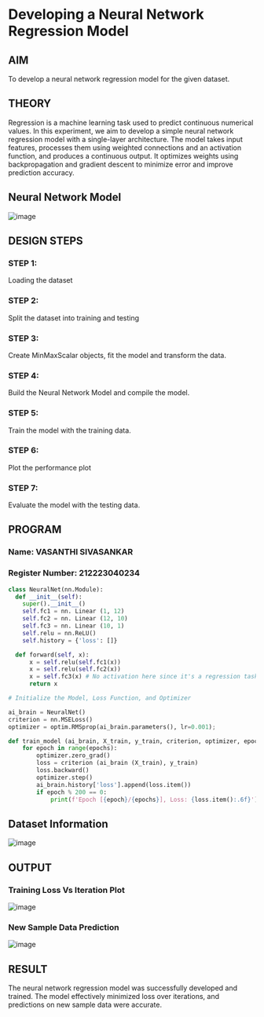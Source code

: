 # Developing a Neural Network Regression Model

## AIM

To develop a neural network regression model for the given dataset.

## THEORY

Regression is a machine learning task used to predict continuous numerical values. In this experiment, we aim to develop a simple neural network regression model with a single-layer architecture. The model takes input features, processes them using weighted connections and an activation function, and produces a continuous output. It optimizes weights using backpropagation and gradient descent to minimize error and improve prediction accuracy.

## Neural Network Model

![image](https://github.com/user-attachments/assets/43ae2420-4d26-4d34-b540-24f182234480)

## DESIGN STEPS

### STEP 1:

Loading the dataset

### STEP 2:

Split the dataset into training and testing

### STEP 3:

Create MinMaxScalar objects, fit the model and transform the data.

### STEP 4:

Build the Neural Network Model and compile the model.

### STEP 5:

Train the model with the training data.

### STEP 6:

Plot the performance plot

### STEP 7:

Evaluate the model with the testing data.

## PROGRAM

### Name: VASANTHI SIVASANKAR

### Register Number: 212223040234

```python
class NeuralNet(nn.Module):
  def __init__(self):
    super().__init__()
    self.fc1 = nn. Linear (1, 12)
    self.fc2 = nn. Linear (12, 10)
    self.fc3 = nn. Linear (10, 1)
    self.relu = nn.ReLU()
    self.history = {'loss': []}

  def forward(self, x):
      x = self.relu(self.fc1(x))
      x = self.relu(self.fc2(x))
      x = self.fc3(x) # No activation here since it's a regression task
      return x

# Initialize the Model, Loss Function, and Optimizer

ai_brain = NeuralNet()
criterion = nn.MSELoss()
optimizer = optim.RMSprop(ai_brain.parameters(), lr=0.001);

def train_model (ai_brain, X_train, y_train, criterion, optimizer, epochs=2000):
    for epoch in range(epochs):
        optimizer.zero_grad()
        loss = criterion (ai_brain (X_train), y_train)
        loss.backward()
        optimizer.step()
        ai_brain.history['loss'].append(loss.item())
        if epoch % 200 == 0:
            print(f'Epoch [{epoch}/{epochs}], Loss: {loss.item():.6f}')
```

## Dataset Information

![image](https://github.com/user-attachments/assets/5b96479e-e1eb-4625-85d0-e01a79feec68)

## OUTPUT

### Training Loss Vs Iteration Plot

![image](https://github.com/user-attachments/assets/12246b60-e8ca-45c6-bc55-ba5d8a209a82)

### New Sample Data Prediction

![image](https://github.com/user-attachments/assets/6dcb6a3c-ed35-4edc-b578-2759c1428b37)

## RESULT

The neural network regression model was successfully developed and trained. The model effectively minimized loss over iterations, and predictions on new sample data were accurate.

